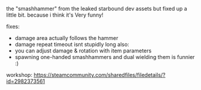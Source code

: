 the "smashhammer" from the leaked starbound dev assets but fixed up a little bit. because i think it's Very funny!

fixes:
- damage area actually follows the hammer
- damage repeat timeout isnt stupidly long
also:
- you can adjust damage & rotation with item parameters
- spawning one-handed smashhammers and dual wielding them is funnier :)

workshop: https://steamcommunity.com/sharedfiles/filedetails/?id=2982373561